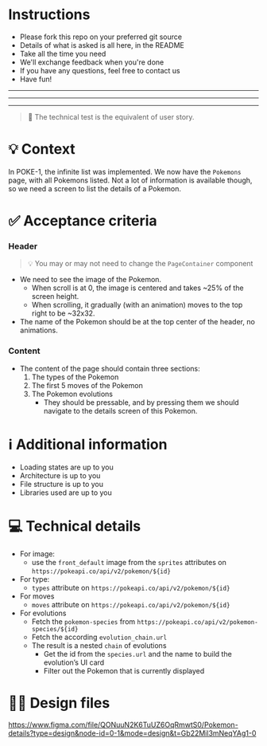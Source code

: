 # Instructions

- Please fork this repo on your preferred git source
- Details of what is asked is all here, in the README
- Take all the time you need
- We'll exchange feedback when you're done
- If you have any questions, feel free to contact us
- Have fun!

---

---

---

> 💯 The technical test is the equivalent of user story.

# **💡 Context**

In POKE-1, the infinite list was implemented. We now have the `Pokemons` page, with all Pokemons listed. Not a lot of information is available though, so we need a screen to list the details of a Pokemon.

# **✅ Acceptance criteria**

### Header

> 💡 You may or may not need to change the `PageContainer` component

- We need to see the image of the Pokemon.
  - When scroll is at 0, the image is centered and takes ~25% of the screen height.
  - When scrolling, it gradually (with an animation) moves to the top right to be ~32x32.
- The name of the Pokemon should be at the top center of the header, no animations.

### Content

- The content of the page should contain three sections:
  1. The types of the Pokemon
  2. The first 5 moves of the Pokemon
  3. The Pokemon evolutions
     - They should be pressable, and by pressing them we should navigate to the details screen of this Pokemon.

# ℹ️ Additional information

- Loading states are up to you
- Architecture is up to you
- File structure is up to you
- Libraries used are up to you

# 💻 Technical details

- For image:
  - use the `front_default` image from the `sprites` attributes on `https://pokeapi.co/api/v2/pokemon/${id}`
- For type:
  - `types` attribute on `https://pokeapi.co/api/v2/pokemon/${id}`
- For moves
  - `moves` attribute on `https://pokeapi.co/api/v2/pokemon/${id}`
- For evolutions
  - Fetch the `pokemon-species` from `https://pokeapi.co/api/v2/pokemon-species/${id}`
  - Fetch the according `evolution_chain.url`
  - The result is a nested `chain` of evolutions
    - Get the id from the `species.url` and the name to build the evolution’s UI card
    - Filter out the Pokemon that is currently displayed

# 💅🏻 Design files

https://www.figma.com/file/QONuuN2K6TuUZ6OqRmwtS0/Pokemon-details?type=design&node-id=0-1&mode=design&t=Gb22Mil3mNeqYAg1-0
